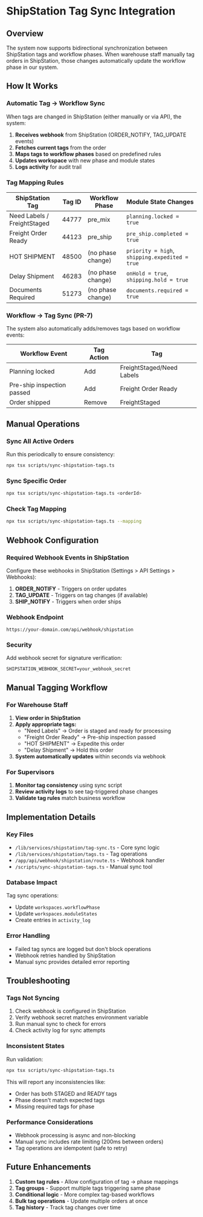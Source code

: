 # ShipStation Tag Sync Integration

## Overview

The system now supports bidirectional synchronization between ShipStation tags and workflow phases. When warehouse staff manually tag orders in ShipStation, those changes automatically update the workflow phase in our system.

## How It Works

### Automatic Tag → Workflow Sync

When tags are changed in ShipStation (either manually or via API), the system:

1. **Receives webhook** from ShipStation (ORDER_NOTIFY, TAG_UPDATE events)
2. **Fetches current tags** from the order
3. **Maps tags to workflow phases** based on predefined rules
4. **Updates workspace** with new phase and module states
5. **Logs activity** for audit trail

### Tag Mapping Rules

| ShipStation Tag | Tag ID | Workflow Phase | Module State Changes |
|-----------------|--------|----------------|---------------------|
| Need Labels / FreightStaged | 44777 | pre_mix | `planning.locked = true` |
| Freight Order Ready | 44123 | pre_ship | `pre_ship.completed = true` |
| HOT SHIPMENT | 48500 | (no phase change) | `priority = high`, `shipping.expedited = true` |
| Delay Shipment | 46283 | (no phase change) | `onHold = true`, `shipping.hold = true` |
| Documents Required | 51273 | (no phase change) | `documents.required = true` |

### Workflow → Tag Sync (PR-7)

The system also automatically adds/removes tags based on workflow events:

| Workflow Event | Tag Action | Tag |
|----------------|------------|-----|
| Planning locked | Add | FreightStaged/Need Labels |
| Pre-ship inspection passed | Add | Freight Order Ready |
| Order shipped | Remove | FreightStaged |

## Manual Operations

### Sync All Active Orders

Run this periodically to ensure consistency:

```bash
npx tsx scripts/sync-shipstation-tags.ts
```

### Sync Specific Order

```bash
npx tsx scripts/sync-shipstation-tags.ts <orderId>
```

### Check Tag Mapping

```bash
npx tsx scripts/sync-shipstation-tags.ts --mapping
```

## Webhook Configuration

### Required Webhook Events in ShipStation

Configure these webhooks in ShipStation (Settings > API Settings > Webhooks):

1. **ORDER_NOTIFY** - Triggers on order updates
2. **TAG_UPDATE** - Triggers on tag changes (if available)
3. **SHIP_NOTIFY** - Triggers when order ships

### Webhook Endpoint

```
https://your-domain.com/api/webhook/shipstation
```

### Security

Add webhook secret for signature verification:

```env
SHIPSTATION_WEBHOOK_SECRET=your_webhook_secret
```

## Manual Tagging Workflow

### For Warehouse Staff

1. **View order in ShipStation**
2. **Apply appropriate tags:**
   - "Need Labels" → Order is staged and ready for processing
   - "Freight Order Ready" → Pre-ship inspection passed
   - "HOT SHIPMENT" → Expedite this order
   - "Delay Shipment" → Hold this order
3. **System automatically updates** within seconds via webhook

### For Supervisors

1. **Monitor tag consistency** using sync script
2. **Review activity logs** to see tag-triggered phase changes
3. **Validate tag rules** match business workflow

## Implementation Details

### Key Files

- `/lib/services/shipstation/tag-sync.ts` - Core sync logic
- `/lib/services/shipstation/tags.ts` - Tag operations
- `/app/api/webhook/shipstation/route.ts` - Webhook handler
- `/scripts/sync-shipstation-tags.ts` - Manual sync tool

### Database Impact

Tag sync operations:
- Update `workspaces.workflowPhase`
- Update `workspaces.moduleStates`
- Create entries in `activity_log`

### Error Handling

- Failed tag syncs are logged but don't block operations
- Webhook retries handled by ShipStation
- Manual sync provides detailed error reporting

## Troubleshooting

### Tags Not Syncing

1. Check webhook is configured in ShipStation
2. Verify webhook secret matches environment variable
3. Run manual sync to check for errors
4. Check activity log for sync attempts

### Inconsistent States

Run validation:
```bash
npx tsx scripts/sync-shipstation-tags.ts
```

This will report any inconsistencies like:
- Order has both STAGED and READY tags
- Phase doesn't match expected tags
- Missing required tags for phase

### Performance Considerations

- Webhook processing is async and non-blocking
- Manual sync includes rate limiting (200ms between orders)
- Tag operations are idempotent (safe to retry)

## Future Enhancements

1. **Custom tag rules** - Allow configuration of tag → phase mappings
2. **Tag groups** - Support multiple tags triggering same phase
3. **Conditional logic** - More complex tag-based workflows
4. **Bulk tag operations** - Update multiple orders at once
5. **Tag history** - Track tag changes over time
